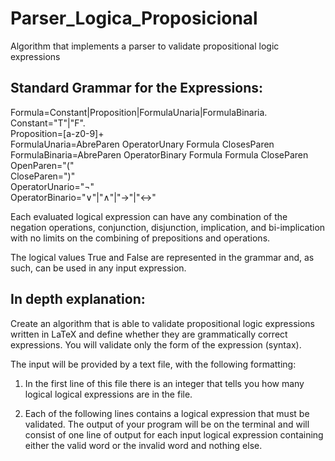# Parser_Logica_Proposicional
 
Algorithm that implements a parser to validate propositional logic expressions

## Standard Grammar for the Expressions: <br />  

Formula=Constant|Proposition|FormulaUnaria|FormulaBinaria. <br /> 
Constant="T"|"F". <br /> 
Proposition=[a-z0-9]+ <br /> 
FormulaUnaria=AbreParen OperatorUnary Formula ClosesParen <br /> 
FormulaBinaria=AbreParen OperatorBinary Formula Formula CloseParen <br /> 
OpenParen="(" <br /> 
CloseParen=")" <br /> 
OperatorUnario="¬" <br /> 
OperatorBinario="∨"|"∧"|"→"|"↔" <br /> 


Each evaluated logical expression can have any combination of the negation operations,
conjunction, disjunction, implication, and bi-implication with no limits on the combining of prepositions and operations.

The logical values True and False are represented in the grammar and, as such, can be used in any input expression.


## In depth explanation:

Create an algorithm that is able to validate propositional logic expressions
written in LaTeX and define whether they are grammatically correct expressions. You will validate only the form
of the expression (syntax).

The input will be provided by a text file, with the following formatting:

1. In the first line of this file there is an integer that tells you how many logical
logical expressions are in the file.

2. Each of the following lines contains a logical expression that must be validated.
The output of your program will be on the terminal and will consist of one line of output
for each input logical expression containing either the valid word or the invalid word and nothing else.
